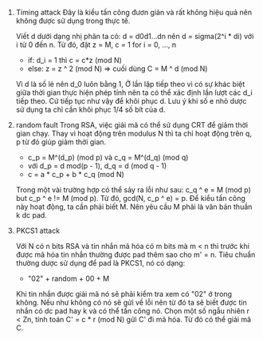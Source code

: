 1. Timing attack
   Đây là kiểu tấn công đươn giản và rất không hiệu quả nên không được sử dụng trong thực tế.

   Viết d dưới dạng nhị phân ta có: d = d0d1...dn nên d = sigma(2^i * di) với i từ 0 đến n.
   Từ đó, đặt z = M, c = 1 for i = 0, ..., n
   + if: d_i = 1 thì c = c*z (mod N)
   + else: z = z ^ 2 (mod N)
   => cuối dùng C = M ^ d (mod N)

    Vì d là số lẻ nên d_0 luôn bằng 1, Ở lần lặp tiếp theo vì có sự khác biệt giữa thời gian thực hiện phép tính nên ta có thể xác định lần lượt các d_i tiếp theo. Cứ tiếp tục như vậy để khôi phục d. Lưu ý khi số e nhỏ dược sử dụng ta chỉ cần khôi phục 1/4 số bít của d.

2. random fault
   Trong RSA, việc giải mã có thể sử dụng CRT để giảm thời gian chạy. Thay vì hoạt động trên modulus N thì ta chỉ hoạt động trên q, p từ đó giúp giảm thời gian.

   + c_p = M^(d_p) (mod p) và c_q = M^(d_q) (mod q)
   + với d_p = d mod(p - 1), d_q = d (mod q - 1)
   + c = a * c_p + b * c_q (mod N)

   Trong một vài trường hợp có thể sảy ra lỗi như sau: c_q ^ e = M (mod p) but c_p ^ e != M (mod p). Từ đó, gcd(N, c_p ^ e) = p. Để kiểu tấn công này hoạt động, ta cần phải biết M. Nên yêu cầu M phải là văn bản thuần k dc pad.

3. PKCS1 attack

   Với N có n bits RSA và tin nhắn mã hóa có m bits mà m < n thì trước khi được mã hóa tin nhắn thường được pad thêm sao cho m' = n. Tiêu chuẩn thường dược sử dụng để pad là PKCS1, nó có dạng:
   + "02" + random + 00 + M
     
   Khi tin nhắn được giải mã nó sẽ phải kiểm tra xem có "02" ở trong không. Nếu như không có nó sẽ gửi về lỗi nên từ đó ta sẽ biết được tin nhắn có dc pad hay k và có thể tấn công nó. Chọn một số ngẫu nhiên r < Zn, tính toán C' = c * r (mod N) gửi C' đi mã hóa. Từ đó có thể giải mã C. 
    
